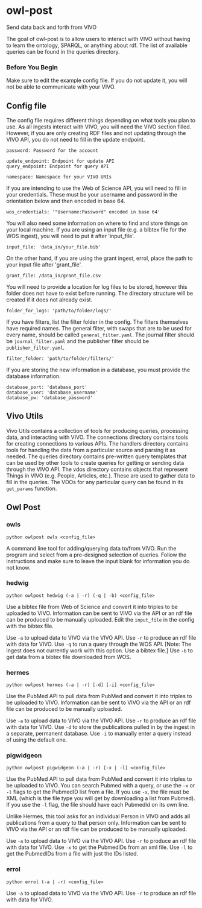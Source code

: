 # owl-post
Send data back and forth from VIVO

The goal of owl-post is to allow users to interact with VIVO without having to learn the ontology, SPARQL, or anything about rdf. The list of available queries can be found in the queries directory.

### Before You Begin
Make sure to edit the example config file. If you do not update it, you will not be able to communicate with your VIVO.

## Config file
The config file requires different things depending on what tools you plan to use. As all ingests interact with VIVO, you will need the VIVO section filled. However, if you are only creating RDF files and not updating through the VIVO API, you do not need to fill in the update endpoint. 

```email: Username for account with API access
password: Password for the account

update_endpoint: Endpoint for update API
query_endpoint: Endpoint for query API

namespace: Namespace for your VIVO URIs
```

If you are intending to use the Web of Science API, you will need to fill in your credentials. These must be your username and password in the orientation below and then encoded in base 64.

```wos_credentials: '"Username:Password" encoded in base 64'```

You will also need some information on where to find and store things on your local machine. If you are using an input file (e.g. a bibtex file for the WOS ingest), you will need to put it after 'input_file'.

```input_file: 'data_in/your_file.bib'```

On the other hand, if you are using the grant ingest, errol, place the path to your input file after 'grant_file'.

```grant_file: /data_in/grant_file.csv```

You will need to provide a location for log files to be stored, however this folder does not have to exist before running. The directory structure will be created if it does not already exist.

```folder_for_logs: 'path/to/folder/logs/'```

If you have filters, list the filter folder in the config. The filters themselves have required names. The general filter, with swaps that are to be used for every name, should be called `general_filter.yaml`. The journal filter should be `journal_filter.yaml` and the publisher filter should be `publisher_filter.yaml`.

```filter_folder: 'path/to/folder/filters/'```

If you are storing the new information in a database, you must provide the database information.

```database: 'database_name'
database_port: 'database_port'
database_user: 'database_username'
database_pw: 'database_password'
```

## Vivo Utils
Vivo Utils contains a collection of tools for producing queries, processing data, and interacting with VIVO.
The connections directory contains tools for creating connections to various APIs.
The handlers directory contains tools for handling the data from a particular source and parsing it as needed.
The queries directory contains pre-written query templates that can be used by other tools to create queries for getting or sending data through the VIVO API.
The vdos directory contains objects that represent Things in VIVO (e.g. People, Articles, etc.). These are used to gather data to fill in the queries. The VDOs for any particular query can be found in its `get_params` function.


## Owl Post

### owls
```python owlpost owls <config_file>```

A command line tool for adding/querying data to/from VIVO. Run the program and select from a pre-designed selection of queries. Follow the instructions and make sure to leave the input blank for information you do not know.

### hedwig
```python owlpost hedwig (-a | -r) (-q | -b) <config_file>```

Use a bibtex file from Web of Science and convert it into triples to be uploaded to VIVO. Information can be sent to VIVO via the API or an rdf file can be produced to be manually uploaded. Edit the `input_file` in the config with the bibtex file.

Use `-a` to upload data to VIVO via the VIVO API.
Use `-r` to produce an rdf file with data for VIVO.
Use `-q` to run a query through the WOS API. [Note: The ingest does not currently work with this option. Use a bibtex file.]
Use `-b` to get data from a bibtex file downloaded from WOS.

### hermes
```python owlpost hermes (-a | -r) [-d] [-i] <config_file>```

Use the PubMed API to pull data from PubMed and convert it into triples to be uploaded to VIVO. Information can be sent to VIVO via the API or an rdf file can be produced to be manually uploaded.

Use `-a` to upload data to VIVO via the VIVO API.
Use `-r` to produce an rdf file with data for VIVO.
Use `-d` to store the publications pulled in by the ingest in a separate, permanent database.
Use `-i` to manually enter a query instead of using the default one.

### pigwidgeon
```python owlpost pigwidgeon (-a | -r) [-x | -l] <config_file>```

Use the PubMed API to pull data from PubMed and convert it into triples to be uploaded to VIVO. You can search Pubmed with a query, or use the `-x` or `-l` flags to get the PubmedID list from a file. If you use `-x`, the file must be XML (which is the file type you will get by downloading a list from Pubmed). If you use the `-l` flag, the file should have each PubmedId on its own line.

Unlike Hermes, this tool asks for an individual Person in VIVO and adds all publications from a query to that person only. Information can be sent to VIVO via the API or an rdf file can be produced to be manually uploaded.

Use `-a` to upload data to VIVO via the VIVO API.
Use `-r` to produce an rdf file with data for VIVO.
Use `-x` to get the PubmedIDs from an xml file.
Use `-l` to get the PubmedIDs from a file with just the IDs listed.

### errol
```python errol (-a | -r) <config_file>```

Use `-a` to upload data to VIVO via the VIVO API.
Use `-r` to produce an rdf file with data for VIVO.